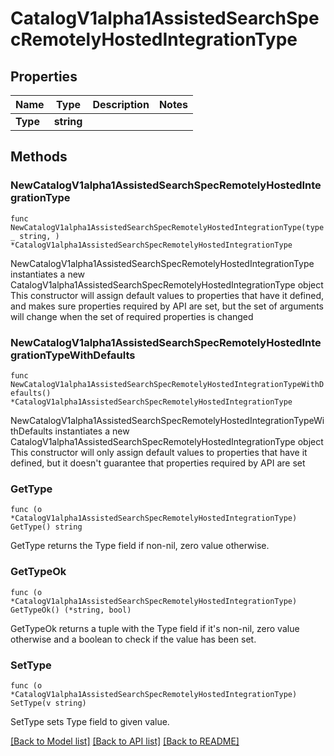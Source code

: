 # CatalogV1alpha1AssistedSearchSpecRemotelyHostedIntegrationType

## Properties

Name | Type | Description | Notes
------------ | ------------- | ------------- | -------------
**Type** | **string** |  | 

## Methods

### NewCatalogV1alpha1AssistedSearchSpecRemotelyHostedIntegrationType

`func NewCatalogV1alpha1AssistedSearchSpecRemotelyHostedIntegrationType(type_ string, ) *CatalogV1alpha1AssistedSearchSpecRemotelyHostedIntegrationType`

NewCatalogV1alpha1AssistedSearchSpecRemotelyHostedIntegrationType instantiates a new CatalogV1alpha1AssistedSearchSpecRemotelyHostedIntegrationType object
This constructor will assign default values to properties that have it defined,
and makes sure properties required by API are set, but the set of arguments
will change when the set of required properties is changed

### NewCatalogV1alpha1AssistedSearchSpecRemotelyHostedIntegrationTypeWithDefaults

`func NewCatalogV1alpha1AssistedSearchSpecRemotelyHostedIntegrationTypeWithDefaults() *CatalogV1alpha1AssistedSearchSpecRemotelyHostedIntegrationType`

NewCatalogV1alpha1AssistedSearchSpecRemotelyHostedIntegrationTypeWithDefaults instantiates a new CatalogV1alpha1AssistedSearchSpecRemotelyHostedIntegrationType object
This constructor will only assign default values to properties that have it defined,
but it doesn't guarantee that properties required by API are set

### GetType

`func (o *CatalogV1alpha1AssistedSearchSpecRemotelyHostedIntegrationType) GetType() string`

GetType returns the Type field if non-nil, zero value otherwise.

### GetTypeOk

`func (o *CatalogV1alpha1AssistedSearchSpecRemotelyHostedIntegrationType) GetTypeOk() (*string, bool)`

GetTypeOk returns a tuple with the Type field if it's non-nil, zero value otherwise
and a boolean to check if the value has been set.

### SetType

`func (o *CatalogV1alpha1AssistedSearchSpecRemotelyHostedIntegrationType) SetType(v string)`

SetType sets Type field to given value.



[[Back to Model list]](../README.md#documentation-for-models) [[Back to API list]](../README.md#documentation-for-api-endpoints) [[Back to README]](../README.md)


